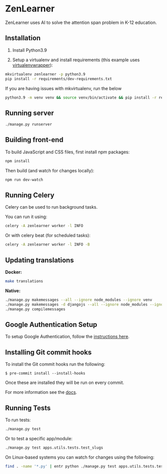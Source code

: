 # ZenLearner

ZenLearner uses AI to solve the attention span problem in K-12 education.

## Installation

1. Install Python3.9

2. Setup a virtualenv and install requirements
(this example uses [virtualenvwrapper](https://virtualenvwrapper.readthedocs.io/en/latest/)):

```bash
mkvirtualenv zenlearner -p python3.9
pip install -r requirements/dev-requirements.txt
```

If you are having issues with mkvirtualenv, run the below

```bash
python3.9 -m venv venv && source venv/bin/activate && pip install -r requirements/dev-requirements.txt
```

## Running server

```bash
./manage.py runserver
```

## Building front-end

To build JavaScript and CSS files, first install npm packages:

```bash
npm install
```

Then build (and watch for changes locally):

```bash
npm run dev-watch
```

## Running Celery

Celery can be used to run background tasks.

You can run it using:

```bash
celery -A zenlearner worker -l INFO
```

Or with celery beat (for scheduled tasks):

```bash
celery -A zenlearner worker -l INFO -B
```

## Updating translations

**Docker:**

```bash
make translations
```

**Native:**

```bash
./manage.py makemessages --all --ignore node_modules --ignore venv
./manage.py makemessages -d djangojs --all --ignore node_modules --ignore venv
./manage.py compilemessages
```

## Google Authentication Setup

To setup Google Authentication, follow the [instructions here](https://django-allauth.readthedocs.io/en/latest/providers.html#google).

## Installing Git commit hooks

To install the Git commit hooks run the following:

```shell
$ pre-commit install --install-hooks
```

Once these are installed they will be run on every commit.

For more information see the [docs](https://docs.saaspegasus.com/code-structure.html#code-formatting).

## Running Tests

To run tests:

```bash
./manage.py test
```

Or to test a specific app/module:

```bash
./manage.py test apps.utils.tests.test_slugs
```

On Linux-based systems you can watch for changes using the following:

```bash
find . -name '*.py' | entr python ./manage.py test apps.utils.tests.test_slugs
```
